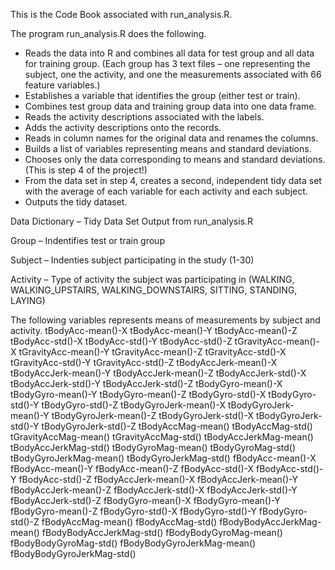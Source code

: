 This is the Code Book associated with run_analysis.R.

The program run_analysis.R does the following.
 - Reads the data into R and combines all data for test group and all data for training group.  (Each group has 3 text files – one representing the subject, one the activity, and one the measurements associated with 66 feature variables.)
 - Establishes a variable that identifies the group (either test or train).
 - Combines test group data and training group data into one data frame.
 - Reads the activity descriptions associated with the labels.
 - Adds the activity descriptions onto the records.
 - Reads in column names for the original data and renames the columns.
 - Builds a list of variables representing means and standard deviations.
 - Chooses only the data corresponding to means and standard deviations.  (This is step 4 of the project!)
 - From the data set in step 4, creates a second, independent tidy data set with the average of each variable for each activity and each subject.
 - Outputs the tidy dataset.
 

Data Dictionary – Tidy Data Set Output from run_analysis.R

Group – Indentifies test or train group

Subject – Indenties subject participating in the study (1-30)

Activity – Type of activity the subject was participating in (WALKING, WALKING_UPSTAIRS, WALKING_DOWNSTAIRS, SITTING, STANDING, LAYING)

The following variables represents means of measurements by subject and activity.
tBodyAcc-mean()-X
tBodyAcc-mean()-Y
tBodyAcc-mean()-Z
tBodyAcc-std()-X
tBodyAcc-std()-Y
tBodyAcc-std()-Z
tGravityAcc-mean()-X
tGravityAcc-mean()-Y
tGravityAcc-mean()-Z
tGravityAcc-std()-X
tGravityAcc-std()-Y
tGravityAcc-std()-Z
tBodyAccJerk-mean()-X
tBodyAccJerk-mean()-Y
tBodyAccJerk-mean()-Z
tBodyAccJerk-std()-X
tBodyAccJerk-std()-Y
tBodyAccJerk-std()-Z
tBodyGyro-mean()-X
tBodyGyro-mean()-Y
tBodyGyro-mean()-Z
tBodyGyro-std()-X
tBodyGyro-std()-Y
tBodyGyro-std()-Z
tBodyGyroJerk-mean()-X
tBodyGyroJerk-mean()-Y
tBodyGyroJerk-mean()-Z
tBodyGyroJerk-std()-X
tBodyGyroJerk-std()-Y
tBodyGyroJerk-std()-Z
tBodyAccMag-mean()
tBodyAccMag-std()
tGravityAccMag-mean()
tGravityAccMag-std()
tBodyAccJerkMag-mean()
tBodyAccJerkMag-std()
tBodyGyroMag-mean()
tBodyGyroMag-std()
tBodyGyroJerkMag-mean()
tBodyGyroJerkMag-std()
fBodyAcc-mean()-X
fBodyAcc-mean()-Y
fBodyAcc-mean()-Z
fBodyAcc-std()-X
fBodyAcc-std()-Y
fBodyAcc-std()-Z
fBodyAccJerk-mean()-X
fBodyAccJerk-mean()-Y
fBodyAccJerk-mean()-Z
fBodyAccJerk-std()-X
fBodyAccJerk-std()-Y
fBodyAccJerk-std()-Z
fBodyGyro-mean()-X
fBodyGyro-mean()-Y
fBodyGyro-mean()-Z
fBodyGyro-std()-X
fBodyGyro-std()-Y
fBodyGyro-std()-Z
fBodyAccMag-mean()
fBodyAccMag-std()
fBodyBodyAccJerkMag-mean()
fBodyBodyAccJerkMag-std()
fBodyBodyGyroMag-mean()
fBodyBodyGyroMag-std()
fBodyBodyGyroJerkMag-mean()
fBodyBodyGyroJerkMag-std()


